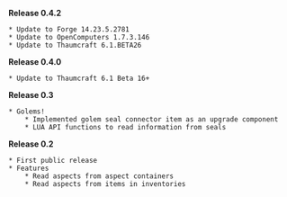 **Release 0.4.2**

    * Update to Forge 14.23.5.2781
    * Update to OpenComputers 1.7.3.146
    * Update to Thaumcraft 6.1.BETA26

**Release 0.4.0**

    * Update to Thaumcraft 6.1 Beta 16+

**Release 0.3**

    * Golems!
        * Implemented golem seal connector item as an upgrade component
        * LUA API functions to read information from seals

**Release 0.2**

    * First public release
    * Features
        * Read aspects from aspect containers
        * Read aspects from items in inventories